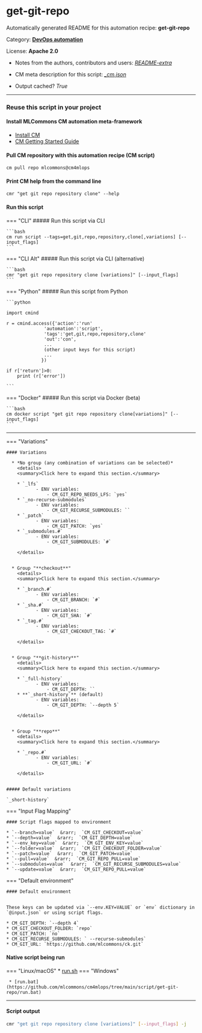 # get-git-repo
Automatically generated README for this automation recipe: **get-git-repo**

Category: **[DevOps automation](..)**

License: **Apache 2.0**

* Notes from the authors, contributors and users: [*README-extra*](https://github.com/mlcommons/cm4mlops/tree/main/script/get-git-repo/README-extra.md)

* CM meta description for this script: *[_cm.json](https://github.com/mlcommons/cm4mlops/tree/main/script/get-git-repo/_cm.json)*
* Output cached? *True*

---
### Reuse this script in your project

#### Install MLCommons CM automation meta-framework

* [Install CM](https://docs.mlcommons.org/ck/install)
* [CM Getting Started Guide](https://docs.mlcommons.org/ck/getting-started/)

#### Pull CM repository with this automation recipe (CM script)

```cm pull repo mlcommons@cm4mlops```

#### Print CM help from the command line

````cmr "get git repo repository clone" --help````

#### Run this script

=== "CLI"
    ##### Run this script via CLI

    ```bash
    cm run script --tags=get,git,repo,repository,clone[,variations] [--input_flags]
    ```
=== "CLI Alt"
    ##### Run this script via CLI (alternative)


    ```bash
    cmr "get git repo repository clone [variations]" [--input_flags]
    ```

=== "Python"
    ##### Run this script from Python


    ```python

    import cmind

    r = cmind.access({'action':'run'
                  'automation':'script',
                  'tags':'get,git,repo,repository,clone'
                  'out':'con',
                  ...
                  (other input keys for this script)
                  ...
                 })

    if r['return']>0:
        print (r['error'])

    ```


=== "Docker"
    ##### Run this script via Docker (beta)

    ```bash
    cm docker script "get git repo repository clone[variations]" [--input_flags]
    ```
___

=== "Variations"


    #### Variations

      * *No group (any combination of variations can be selected)*
        <details>
        <summary>Click here to expand this section.</summary>

        * `_lfs`
               - ENV variables:
                   - CM_GIT_REPO_NEEDS_LFS: `yes`
        * `_no-recurse-submodules`
               - ENV variables:
                   - CM_GIT_RECURSE_SUBMODULES: ``
        * `_patch`
               - ENV variables:
                   - CM_GIT_PATCH: `yes`
        * `_submodules.#`
               - ENV variables:
                   - CM_GIT_SUBMODULES: `#`

        </details>


      * Group "**checkout**"
        <details>
        <summary>Click here to expand this section.</summary>

        * `_branch.#`
               - ENV variables:
                   - CM_GIT_BRANCH: `#`
        * `_sha.#`
               - ENV variables:
                   - CM_GIT_SHA: `#`
        * `_tag.#`
               - ENV variables:
                   - CM_GIT_CHECKOUT_TAG: `#`

        </details>


      * Group "**git-history**"
        <details>
        <summary>Click here to expand this section.</summary>

        * `_full-history`
               - ENV variables:
                   - CM_GIT_DEPTH: ``
        * **`_short-history`** (default)
               - ENV variables:
                   - CM_GIT_DEPTH: `--depth 5`

        </details>


      * Group "**repo**"
        <details>
        <summary>Click here to expand this section.</summary>

        * `_repo.#`
               - ENV variables:
                   - CM_GIT_URL: `#`

        </details>


    ##### Default variations

    `_short-history`
=== "Input Flag Mapping"


    #### Script flags mapped to environment

    * `--branch=value`  &rarr;  `CM_GIT_CHECKOUT=value`
    * `--depth=value`  &rarr;  `CM_GIT_DEPTH=value`
    * `--env_key=value`  &rarr;  `CM_GIT_ENV_KEY=value`
    * `--folder=value`  &rarr;  `CM_GIT_CHECKOUT_FOLDER=value`
    * `--patch=value`  &rarr;  `CM_GIT_PATCH=value`
    * `--pull=value`  &rarr;  `CM_GIT_REPO_PULL=value`
    * `--submodules=value`  &rarr;  `CM_GIT_RECURSE_SUBMODULES=value`
    * `--update=value`  &rarr;  `CM_GIT_REPO_PULL=value`



=== "Default environment"

    #### Default environment


    These keys can be updated via `--env.KEY=VALUE` or `env` dictionary in `@input.json` or using script flags.

    * CM_GIT_DEPTH: `--depth 4`
    * CM_GIT_CHECKOUT_FOLDER: `repo`
    * CM_GIT_PATCH: `no`
    * CM_GIT_RECURSE_SUBMODULES: ` --recurse-submodules`
    * CM_GIT_URL: `https://github.com/mlcommons/ck.git`



#### Native script being run
=== "Linux/macOS"
     * [run.sh](https://github.com/mlcommons/cm4mlops/tree/main/script/get-git-repo/run.sh)
=== "Windows"

     * [run.bat](https://github.com/mlcommons/cm4mlops/tree/main/script/get-git-repo/run.bat)
___
#### Script output
```bash
cmr "get git repo repository clone [variations]" [--input_flags] -j
```